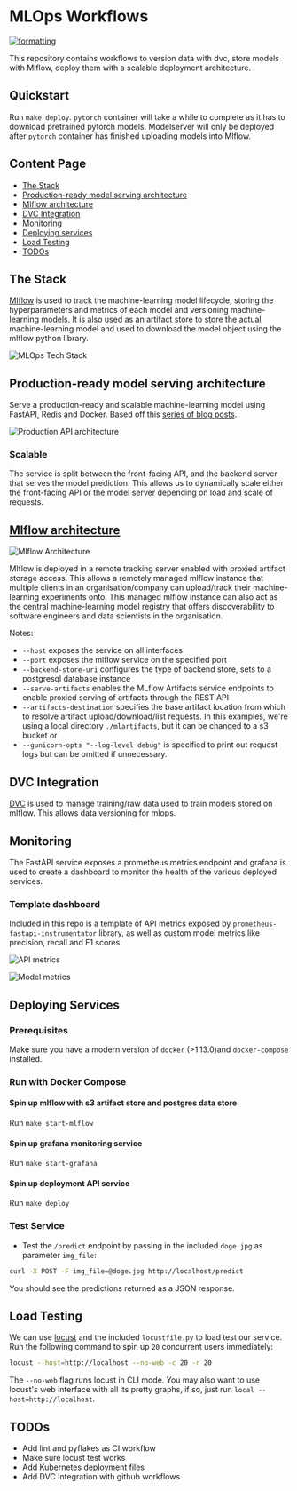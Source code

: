 # MLOps Workflows

[![formatting](https://github.com/Jason-CKY/MLOps-workflows/actions/workflows/formatting.yaml/badge.svg)](https://github.com/Jason-CKY/MLOps-workflows/actions/workflows/formatting.yaml)

This repository contains workflows to version data with dvc, store models with Mlflow, deploy them with a scalable deployment architecture.

## Quickstart

Run `make deploy`. `pytorch` container will take a while to complete as it has to download pretrained pytorch models. Modelserver will only be deployed after `pytorch` container has finished uploading models into Mlflow.

## Content Page

* [The Stack](#the-stack)
* [Production-ready model serving architecture](#production-ready-model-serving-architecture)
* [Mlflow architecture](#mlflow-architecture)
* [DVC Integration](#dvc-integration)
* [Monitoring](#monitoring)
* [Deploying services](#deploying-services)
* [Load Testing](#load-testing)
* [TODOs](#todos)

## The Stack

[Mlflow](https://github.com/mlflow/mlflow) is used to track the machine-learning model lifecycle, storing the hyperparameters and metrics of each model and versioning machine-learning models. It is also used as an artifact store to store the actual machine-learning model and used to download the model object using the mlflow python library.

![MLOps Tech Stack](assets/Valohai_Tech_Stack.png)

## Production-ready model serving architecture

Serve a production-ready and scalable machine-learning model using FastAPI, Redis and Docker. Based off this [series of blog posts](https://www.pyimagesearch.com/2018/02/05/deep-learning-production-keras-redis-flask-apache/).

![Production API architecture](assets/Production_APIs.png)

### Scalable

The service is split between the front-facing API, and the backend server that serves the model prediction. This allows us to dynamically scale either the front-facing API or the model server depending on load and scale of requests.

## [Mlflow architecture](https://mlflow.org/docs/latest/tracking.html#scenario-5-mlflow-tracking-server-enabled-with-proxied-artifact-storage-access)

![Mlflow Architecture](assets/mlflow_architecture.png)

Mlflow is deployed in a remote tracking server enabled with proxied artifact storage access. This allows a remotely managed mlflow instance that multiple clients in an organisation/company can upload/track their machine-learning experiments onto. This managed mlflow instance can also act as the central machine-learning model registry that offers discoverability to software engineers and data scientists in the organisation.

Notes:

* `--host` exposes the service on all interfaces
* `--port` exposes the mlflow service on the specified port
* `--backend-store-uri` configures the type of backend store, sets to a postgresql database instance
* `--serve-artifacts` enables the MLflow Artifacts service endpoints to enable proxied serving of artifacts through the REST API
* `--artifacts-destination` specifies the base artifact location from which to resolve artifact upload/download/list requests. In this examples, we're using a local directory `./mlartifacts`, but it can be changed to a s3 bucket or
* `--gunicorn-opts "--log-level debug"` is specified to print out request logs but can be omitted if unnecessary.

## DVC Integration

[DVC](https://dvc.org/) is used to manage training/raw data used to train models stored on mlflow. This allows data versioning for mlops.

## Monitoring

The FastAPI service exposes a prometheus metrics endpoint and grafana is used to create a dashboard to monitor the health of the various deployed services.

### Template dashboard

Included in this repo is a template of API metrics exposed by `prometheus-fastapi-instrumentator` library, as well as custom model metrics like precision, recall and F1 scores.

![API metrics](assets/grafana_default_metrics.png)

![Model metrics](assets/grafana_model_custom_metrics.png)

## Deploying Services

### Prerequisites

Make sure you have a modern version of `docker` (>1.13.0)and `docker-compose` installed.

### Run with Docker Compose

#### Spin up mlflow with s3 artifact store and postgres data store

Run `make start-mlflow`

#### Spin up grafana monitoring service

Run `make start-grafana`

#### Spin up deployment API service

Run `make deploy`

### Test Service

* Test the `/predict` endpoint by passing in the included `doge.jpg` as parameter `img_file`:

```bash
curl -X POST -F img_file=@doge.jpg http://localhost/predict
```

You should see the predictions returned as a JSON response.

## Load Testing

We can use [locust](https://locust.io) and the included `locustfile.py` to load test our service. Run the following command to spin up `20` concurrent users immediately:

```bash
locust --host=http://localhost --no-web -c 20 -r 20
```

The `--no-web` flag runs locust in CLI mode. You may also want to use locust's web interface with all its pretty graphs, if so, just run `local --host=http://localhost`.

## TODOs

* Add lint and pyflakes as CI workflow
* Make sure locust test works
* Add Kubernetes deployment files
* Add DVC Integration with github workflows
